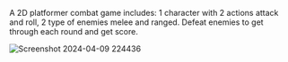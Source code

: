 A 2D platformer combat game includes: 1 character with 2 actions attack and roll, 2 type of enemies melee and ranged.
Defeat enemies to get through each round and get score.

![Screenshot 2024-04-09 224436](https://github.com/NahmG/2DCombatGame/assets/154809003/77d2eb87-3673-45cb-9dc6-a4da12ede185)
